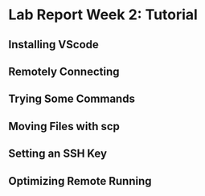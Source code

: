 Lab Report Week 2: Tutorial
====

Installing VScode
---
Remotely Connecting
---
Trying Some Commands
--
Moving Files with scp
---
Setting an SSH Key
---
Optimizing Remote Running
---